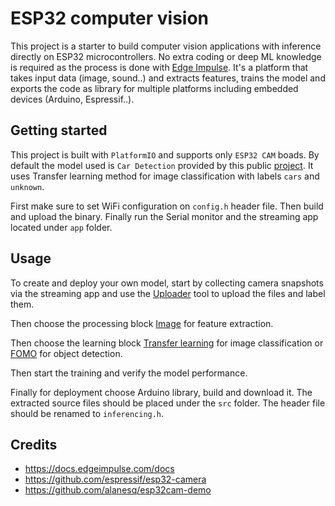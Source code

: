 # ESP32 computer vision

This project is a starter to build computer vision applications with inference directly on ESP32 microcontrollers. No extra coding or deep ML knowledge is required as the process is done with [Edge Impulse](https://edgeimpulse.com). It's a platform that takes input data (image, sound..) and extracts features, trains the model and exports the code as library for multiple platforms including embedded devices (Arduino, Espressif..).

## Getting started

This project is built with `PlatformIO` and supports only `ESP32 CAM` boads. By default the model used is `Car Detection` provided by this public [project](https://studio.edgeimpulse.com/public/28056/latest). It uses Transfer learning method for image classification with labels `cars` and `unknown`.

First make sure to set WiFi configuration on `config.h` header file. Then build and upload the binary. Finally run the Serial monitor and the streaming app located under `app` folder.

## Usage
To create and deploy your own model, start by collecting camera snapshots via the streaming app and use the [Uploader](https://docs.edgeimpulse.com/docs/edge-impulse-studio/data-acquisition/uploader) tool to upload the files and label them. 

Then choose the processing block [Image](https://docs.edgeimpulse.com/docs/edge-impulse-studio/processing-blocks/image) for feature extraction.

Then choose the learning block [Transfer learning](https://docs.edgeimpulse.com/docs/edge-impulse-studio/learning-blocks/transfer-learning-images) for image classification or [FOMO](https://docs.edgeimpulse.com/docs/edge-impulse-studio/learning-blocks/object-detection/fomo-object-detection-for-constrained-devices) for object detection.

Then start the training and verify the model performance.

Finally for deployment choose Arduino library, build and download it. The extracted source files should be placed under the `src` folder. The header file should be renamed to `inferencing.h`.


## Credits

- https://docs.edgeimpulse.com/docs
- https://github.com/espressif/esp32-camera
- https://github.com/alanesq/esp32cam-demo
